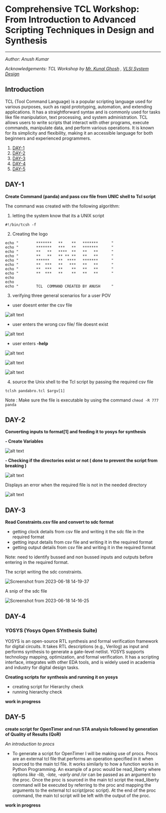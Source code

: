 # Comprehensive TCL Workshop: From Introduction to Advanced Scripting Techniques in Design and Synthesis
--------------------------------------------------------------------------------------------------------
_Author: Anush Kumar_

_Acknowledgements: TCL Workshop by [Mr. Kunal Ghosh](https://github.com/kunalg123) , [VLSI System Design](https://www.vlsisystemdesign.com/)_

## Introduction
TCL (Tool Command Language) is a popular scripting language used for various purposes, such as rapid prototyping, automation, and extending applications. It has a straightforward syntax and is commonly used for tasks like file manipulation, text processing, and system administration. TCL allows users to write scripts that interact with other programs, execute commands, manipulate data, and perform various operations. It is known for its simplicity and flexibility, making it an accessible language for both beginners and experienced programmers.

1. [DAY-1](https://github.com/anushrx8/VSD_TCL_WORKSHOP/edit/main/README.md#day-1)
2. [DAY-2](https://github.com/anushrx8/VSD_TCL_WORKSHOP/edit/main/README.md#day-2)
3. [DAY-3](https://github.com/anushrx8/VSD_TCL_WORKSHOP/edit/main/README.md#day-3) 
4. [DAY-4](https://github.com/anushrx8/VSD_TCL_WORKSHOP/edit/main/README.md#day-4) 
5. [DAY-5](https://github.com/anushrx8/VSD_TCL_WORKSHOP/edit/main/README.md#day-5) 


## DAY-1

__Create Command (panda) and pass csv file from UNIC shell to Tcl script__

The command was created with the following algorithm:
1) letting the system know that its a UNIX script

```
#!/bin/tcsh -f  
```

2) Creating the logo

```
echo "        *******   **    **   *******      "
echo "        *******   ***   **   *******      "
echo "        **   **   ****  **   **   **      "
echo "        **   **   ** ** **   **   **      "
echo "        ******    **  ****   *******      "
echo "        **  ***   **   ***   **   **      "
echo "        **  ***   **    **   **   **      "
echo "        **  ***   **    **   **   **      "
echo
echo
echo "        TCL  COMMAND CREATED BY ANUSH     "

```

3) verifying three general scenarios for a user POV
  - user doesnt enter the csv file

![alt text](https://github.com/anushrx8/VSD_TCL_WORKSHOP/blob/main/assets/day1/2.png)


  - user enters the wrong csv file/ file doesnt exist


![alt text](https://github.com/anushrx8/VSD_TCL_WORKSHOP/blob/main/assets/day1/3.png)

  - user enters __-help__

![alt text](https://github.com/anushrx8/VSD_TCL_WORKSHOP/blob/main/assets/day1/4.png)


![alt text](https://github.com/anushrx8/VSD_TCL_WORKSHOP/blob/main/assets/day1/3.png)


![alt text](https://github.com/anushrx8/VSD_TCL_WORKSHOP/blob/main/assets/day1/4.png)

4) source the Unix shell to the Tcl script by passing the required csv file 

```
tclsh pandabro.tcl $argv[1] 
```
Note : Make sure the file is executable by using the command ``` chmod -R 777 panda ``` 

## DAY-2
__Converting inputs to format[1] and feeding it to yosys for synthesis__

  __- Create Variables__

![alt text](https://github.com/anushrx8/VSD_TCL_WORKSHOP/blob/main/assets/day2/1.png)

  __- Checking if the directories exist or not ( done to prevent the script from breaking )__

![alt text](https://github.com/anushrx8/VSD_TCL_WORKSHOP/blob/main/assets/day2/2.png)

Displays an error when the required file is not in the needed directory

![alt text](https://github.com/anushrx8/VSD_TCL_WORKSHOP/blob/main/assets/day2/3.png)


## DAY-3

__Read Constraints.csv file and convert to sdc format__

  - getting clock details from csv file and writing it the sdc file in the required format
  - getting input details from csv file and writing it in the required format
  - getting output details from csv file and writing it in the required format
 
Note: need to identify bussed and non bussed inputs and outputs before entering in the required format.

The script writing the sdc constraints.

![Screenshot from 2023-06-18 14-19-37](https://github.com/Visruat/VSD-TCL/assets/125136551/8d0cb933-cbc5-4aae-93dd-bc5819c33a3a)

A snip of the sdc file 

![Screenshot from 2023-06-18 14-16-25](https://github.com/Visruat/VSD-TCL/assets/125136551/d80f44f6-45ce-418a-b067-bebf900f1217)

## DAY-4

### YOSYS (Yosys Open SYnthesis Suite)

YOSYS is an open-source RTL synthesis and formal verification framework for digital circuits. It takes RTL descriptions (e.g., Verilog) as input and performs synthesis to generate a gate-level netlist. YOSYS supports technology mapping, optimization, and formal verification. It has a scripting interface, integrates with other EDA tools, and is widely used in academia and industry for digital design tasks.

__Creating scripts for synthesis and running it on yosys__

  - creating script for Hierarchy check
  - running hierarchy check


__work in progress__

## DAY-5

__create script for OpenTimer and run STA analysis followed by generation of Quality of Results (QoR)__

_An introduction to procs_
  - To generate a script for OpenTimer I will be making use of procs. Procs are an external tcl file that performs an operation specified in it when sourced to the main tcl file. It works similarly to how a function works in Python Programming. An example of a proc would be read_liberty <args> where options _like -lib, -late, -early and /or <filename>_ can be passed as an argument to the proc. Once the proc is sourced in the main tcl script the read_liberty command will be executed by referring to the proc and mapping the arguments to the external tcl script(proc script). At the end of the proc command, the main tcl script will be left with the output of the proc.
  
__work in progress__
